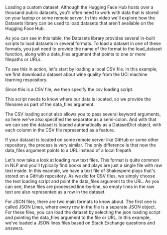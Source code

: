 Loading a custom dataset. Although the Hugging Face Hub hosts over a thousand public datasets, you'll often need to work with data that is stored on your laptop or some remote server. In this video we'll explore how the Datasets library can be used to load datasets that aren’t available on the Hugging Face Hub.

As you can see in this table, the Datasets library provides several in-built scripts to load datasets in several formats. To load a dataset in one of these formats, you just need to provide the name of the format to the load_dataset function, along with a data_files argument that points to one or more filepaths or URLs.

To see this in action, let's start by loading a local CSV file. In this example, we first download a dataset about wine quality from the UCI machine learning respository.

Since this is a CSV file, we then specify the csv loading script.

This script needs to know where our data is located, so we provide the filename as part of the data_files argument.

The CSV loading script also allows you to pass several keyword arguments, so here we've also specified the separator as a semi-colon. And with that we can see the dataset is loaded automatically as a DatasetDict object, with each column in the CSV file represented as a feature.

If your dataset is located on some remote server like GitHub or some other repository, the process is very similar. The only difference is that now the data_files argument points to a URL instead of a local filepath.

Let's now take a look at loading raw text files. This format is quite common in NLP and you'll typically find books and plays are just a single file with raw text inside. In this example, we have a text file of Shakespere plays that's stored on a GitHub repository. As we did for CSV files, we simply choose the text loading script and point the data_files argument to the URL. As you can see, these files are processed line-by-line, so empty lines in the raw text are also represented as a row in the dataset.

For JSON files, there are two main formats to know about. The first one is called JSON Lines, where every row in the file is a separate JSON object. For these files, you can load the dataset by selecting the json loading script and pointing the data_files argument to the file or URL. In this example, we've loaded a JSON lines files based on Stack Exchange questions and answers.